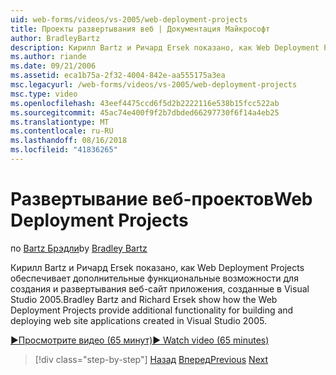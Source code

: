 ```yaml
---
uid: web-forms/videos/vs-2005/web-deployment-projects
title: Проекты развертывания веб | Документация Майкрософт
author: BradleyBartz
description: Кирилл Bartz и Ричард Ersek показано, как Web Deployment Projects обеспечивает дополнительные функциональные возможности для построения и создать развертывание приложений на веб-сайт...
ms.author: riande
ms.date: 09/21/2006
ms.assetid: eca1b75a-2f32-4004-842e-aa555175a3ea
msc.legacyurl: /web-forms/videos/vs-2005/web-deployment-projects
msc.type: video
ms.openlocfilehash: 43eef4475ccd6f5d2b2222116e538b15fcc522ab
ms.sourcegitcommit: 45ac74e400f9f2b7dbded66297730f6f14a4eb25
ms.translationtype: MT
ms.contentlocale: ru-RU
ms.lasthandoff: 08/16/2018
ms.locfileid: "41836265"
---
```

<a name="web-deployment-projects"></a><span data-ttu-id="8e9d2-103">Развертывание веб-проектов</span><span class="sxs-lookup"><span data-stu-id="8e9d2-103">Web Deployment Projects</span></span>
====================
<span data-ttu-id="8e9d2-104">по [Bartz Брэдли](https://github.com/BradleyBartz)</span><span class="sxs-lookup"><span data-stu-id="8e9d2-104">by [Bradley Bartz](https://github.com/BradleyBartz)</span></span>

<span data-ttu-id="8e9d2-105">Кирилл Bartz и Ричард Ersek показано, как Web Deployment Projects обеспечивает дополнительные функциональные возможности для создания и развертывания веб-сайт приложения, созданные в Visual Studio 2005.</span><span class="sxs-lookup"><span data-stu-id="8e9d2-105">Bradley Bartz and Richard Ersek show how the Web Deployment Projects provide additional functionality for building and deploying web site applications created in Visual Studio 2005.</span></span>

[<span data-ttu-id="8e9d2-106">&#9654;Просмотрите видео (65 минут)</span><span class="sxs-lookup"><span data-stu-id="8e9d2-106">&#9654; Watch video (65 minutes)</span></span>](https://channel9.msdn.com/Blogs/ASP-NET-Site-Videos/web-deployment-projects)

> [!div class="step-by-step"]
> <span data-ttu-id="8e9d2-107">[Назад](how-do-i-enable-code-coverage-and-profiling-in-production-applications.md)
> [Вперед](web-application-projects-web-deployment-projects.md)</span><span class="sxs-lookup"><span data-stu-id="8e9d2-107">[Previous](how-do-i-enable-code-coverage-and-profiling-in-production-applications.md)
[Next](web-application-projects-web-deployment-projects.md)</span></span>
